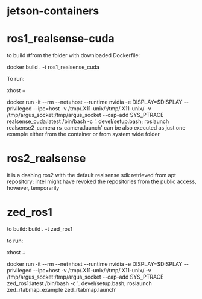 # jetson-containers
 # ros1_realsense-cuda
 to build  #from the folder with downloaded Dockerfile:
 
 docker build . -t ros1_realsense_cuda
 
 To run:
 
 xhost +
 
 docker run -it --rm --net=host --runtime nvidia -e DISPLAY=$DISPLAY --privileged --ipc=host -v /tmp/.X11-unix/:/tmp/.X11-unix/ -v /tmp/argus_socket:/tmp/argus_socket --cap-add SYS_PTRACE realsense_cuda:latest /bin/bash -c '. devel/setup.bash; roslaunch realsense2_camera rs_camera.launch'
can be also executed as just one example either from the container or from system wide folder

# ros2_realsense

it is a dashing ros2 with the default realsense sdk retrieved from apt repository; intel might have revoked the repositories from the public access, however, temporarily


# zed_ros1

to build: build . -t zed_ros1

to run:

xhost +

docker run -it --rm --net=host --runtime nvidia -e DISPLAY=$DISPLAY --privileged --ipc=host -v /tmp/.X11-unix/:/tmp/.X11-unix/ -v /tmp/argus_socket:/tmp/argus_socket --cap-add SYS_PTRACE zed_ros1:latest /bin/bash -c '. devel/setup.bash; roslaunch zed_rtabmap_example zed_rtabmap.launch'

